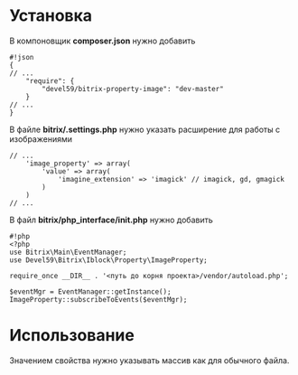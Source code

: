 # Установка #

В компоновщик **composer.json** нужно добавить

```
#!json
{
// ...
    "require": {
        "devel59/bitrix-property-image": "dev-master"
    }
// ...
}
```
В файле **bitrix/.settings.php** нужно указать расширение для работы с изображениями

```
// ...
    'image_property' => array(
        'value' => array(
            'imagine_extension' => 'imagick' // imagick, gd, gmagick
        )
    )
// ...
```
В файл **bitrix/php_interface/init.php** нужно добавить

```
#!php
<?php
use Bitrix\Main\EventManager;
use Devel59\Bitrix\Iblock\Property\ImageProperty;

require_once __DIR__ . '<путь до корня проекта>/vendor/autoload.php';

$eventMgr = EventManager::getInstance();
ImageProperty::subscribeToEvents($eventMgr);
```

# Использование #

Значением свойства нужно указывать массив как для обычного файла.